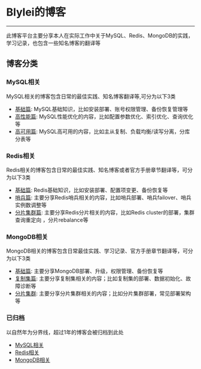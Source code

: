 # Blylei的博客

---

此博客平台主要分享本人在实际工作中关于MySQL、Redis、MongoDB的实践，学习记录，也包含一些知名博客的翻译等


## 博客分类

### MySQL相关
MySQL相关的博客包含日常的最佳实践、知名博客翻译等,可分为以下3类

- [基础篇](mysql/basic/index.md): MySQL基础知识，比如安装部署、账号权限管理、备份恢复管理等
- [高性能篇](mysql/hp/index.md): MySQL性能优化的内容，比如配置参数优化、索引优化、查询优化等
- [高可用篇](mysql/ha/index.md): MySQL高可用的内容，比如主从复制、负载均衡/读写分离，分库分表等

### Redis相关
Redis相关的博客包含日常的最佳实践、知名博客或者官方手册章节翻译等，可分为以下3类

- [基础篇](redis/basic/index.md): Redis基础知识，比如安装部署、配置项变更、备份恢复等
- [哨兵篇](redis/sentinel/index.md): 主要分享Redis哨兵相关的内容，比如哨兵部署、哨兵failover、哨兵实例数调整等
- [分片集群篇](redis/cluster/index.md): 主要分享Redis分片相关的内容，比如Redis cluster的部署，集群查询重定向
，分片rebalance等

### MongoDB相关
MongoDB相关的博客包含日常最佳实践、学习记录、官方手册章节翻译等，可分为以下3类

- [基础篇](mongodb/basic/index.md): 主要分享MongoDB部署、升级，权限管理、备份恢复等
- [复制集篇](mongodb/rs/index.md): 主要分享复制集相关的内容；比如复制集的部署、数据初始化、故障诊断等
- [分片集群](mongodb/sc/index.md): 主要分享分片集群相关的内容；比如分片集群部署，常见部署架构等

### 已归档
以自然年为分界线，超过1年的博客会被归档到此处

- [MySQL相关](archiver/index.md)
- [Redis相关](archiver/index.md)
- [MongoDB相关](archiver/mongodb/index.md)